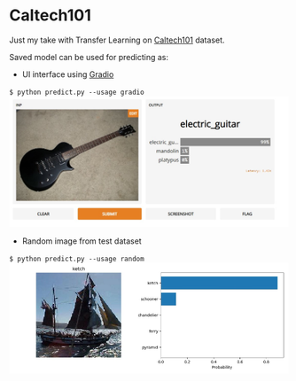 # Caltech101
Just my take with Transfer Learning on [Caltech101](https://en.wikipedia.org/wiki/Caltech_101) dataset.

Saved model can be used for predicting as:  
- UI interface using [Gradio](https://www.gradio.app/)  
  
`$ python predict.py --usage gradio`  
  ![Gradio](https://github.com/TomislavZupanovic/Caltech101/blob/master/notebooks/Gradio.jpg)  
- Random image from test dataset  
  
`$ python predict.py --usage random`  
![Random image](https://github.com/TomislavZupanovic/Caltech101/blob/master/notebooks/Random_image.jpeg)  
